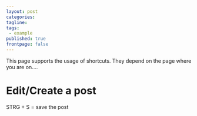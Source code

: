 ```yaml
---
layout: post
categories:
tagline:
tags:
 - example
published: true
frontpage: false
---
```

This page supports the usage of shortcuts. They depend on the page where you are on....

# Edit/Create a post

STRG + S = save the post